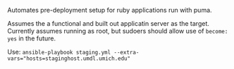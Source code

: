 Automates pre-deployment setup for ruby applications run with puma.

Assumes the a functional and built out applicatin server as the target.
Currently assumes running as root, but sudoers should allow use of `become: yes` in the future.

Use:
`ansible-playbook staging.yml --extra-vars="hosts=staginghost.umdl.umich.edu"`
